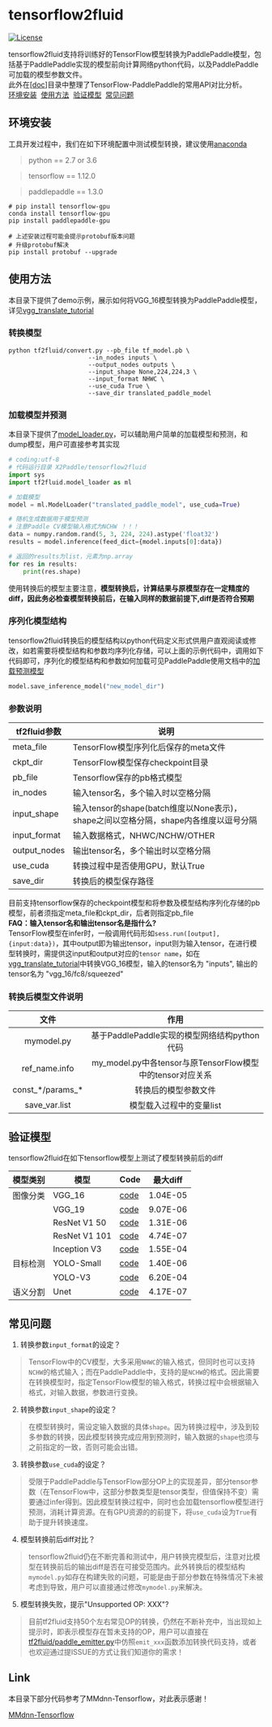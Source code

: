 # tensorflow2fluid
[![License](https://img.shields.io/badge/license-Apache%202-blue.svg)](LICENSE)


tensorflow2fluid支持将训练好的TensorFlow模型转换为PaddlePaddle模型，包括基于PaddlePaddle实现的模型前向计算网络python代码，以及PaddlePaddle可加载的模型参数文件。  
此外在[[doc](doc/接口速查表.md)]目录中整理了TensorFlow-PaddlePaddle的常用API对比分析。  
[环境安装](#环境安装)&nbsp;&nbsp;[使用方法](#使用方法)&nbsp;&nbsp;[验证模型](#验证模型)&nbsp;&nbsp;[常见问题](#常见问题)

## 环境安装

工具开发过程中，我们在如下环境配置中测试模型转换，建议使用[anaconda](https://docs.anaconda.com/anaconda/install)

> python == 2.7 or 3.6

> tensorflow == 1.12.0

> paddlepaddle == 1.3.0

``` shell
# pip install tensorflow-gpu
conda install tensorflow-gpu
pip install paddlepaddle-gpu

# 上述安装过程可能会提示protobuf版本问题
# 升级protobuf解决
pip install protobuf --upgrade
```
         
## 使用方法
本目录下提供了demo示例，展示如何将VGG_16模型转换为PaddlePaddle模型，详见[vgg_translate_tutorial](vgg_translate_tutorial.ipynb)
### 转换模型
```
python tf2fluid/convert.py --pb_file tf_model.pb \
                      --in_nodes inputs \
                      --output_nodes outputs \
                      --input_shape None,224,224,3 \
                      --input_format NHWC \
                      --use_cuda True \
                      --save_dir translated_paddle_model
```
### 加载模型并预测  
本目录下提供了[model_loader.py](tf2fluid/model_loader.py)，可以辅助用户简单的加载模型和预测，和dump模型，用户可直接参考其实现  

``` python
# coding:utf-8
# 代码运行目录 X2Paddle/tensorflow2fluid
import sys
import tf2fluid.model_loader as ml

# 加载模型
model = ml.ModelLoader("translated_paddle_model", use_cuda=True)

# 随机生成数据用于模型预测
# 注意Paddle CV模型输入格式为NCHW ！！！
data = numpy.random.rand(5, 3, 224, 224).astype('float32')
results = model.inference(feed_dict={model.inputs[0]:data})

# 返回的results为list，元素为np.array
for res in results:
    print(res.shape)
```

使用转换后的模型主要注意，**模型转换后，计算结果与原模型存在一定精度的diff，因此务必检查模型转换前后，在输入同样的数据前提下,diff是否符合预期**  

### 序列化模型结构  
tensorflow2fluid转换后的模型结构以python代码定义形式供用户直观阅读或修改，如若需要将模型结构和参数均序列化存储，可以上面的示例代码中，调用如下代码即可，序列化的模型结构和参数如何加载可见PaddlePaddle使用文档中的[加载预测模型](http://www.paddlepaddle.org/documentation/docs/zh/1.3/api_guides/low_level/inference.html#id4)
``` python
model.save_inference_model("new_model_dir")
```

### 参数说明  
|tf2fluid参数|说明|
|-----------|-----------------------------------------------|
|meta_file|TensorFlow模型序列化后保存的meta文件|
|ckpt_dir|TensorFlow模型保存checkpoint目录|
|pb_file|Tensorflow保存的pb格式模型|
|in_nodes|输入tensor名，多个输入时以空格分隔|
|input_shape|输入tensor的shape(batch维度以None表示)，shape之间以空格分隔，shape内各维度以逗号分隔|
|input_format|输入数据格式，NHWC/NCHW/OTHER|
|output_nodes|输出tensor名，多个输出时以空格分隔|
|use_cuda|转换过程中是否使用GPU，默认True|
|save_dir|转换后的模型保存路径|

目前支持tensorflow保存的checkpoint模型和将参数及模型结构序列化存储的pb模型，前者须指定meta_file和ckpt_dir，后者则指定pb_file  
**FAQ：输入tensor名和输出tensor名是指什么?**  
TensorFlow模型在infer时，一般调用代码形如`sess.run([output], {input:data})`，其中output即为输出tensor，input则为输入tensor，在进行模型转换时，需提供这input和output对应的`tensor name`，如在[vgg_translate_tutorial](vgg_translate_tutorial.ipynb)中转换VGG_16模型，输入的tensor名为 "inputs", 输出的tensor名为 "vgg_16/fc8/squeezed"

### 转换后模型文件说明  
文件|作用
:------------------:|:-----------------------------------------------:
mymodel.py|基于PaddlePaddle实现的模型网络结构python代码
ref_name.info|my_model.py中各tensor与原TensorFlow模型中的tensor对应关系
const_\*/params_\*|转换后的模型参数文件
save_var.list|模型载入过程中的变量list

## 验证模型
tensorflow2fluid在如下tensorflow模型上测试了模型转换前后的diff  

| 模型类别 | 模型          | Code   | 最大diff |
| -------- | ------------- | ------ | -------- |
| 图像分类 | VGG_16        | [code](https://github.com/tensorflow/models/blob/master/research/slim/nets/vgg.py) | 1.04E-05 |
|          | VGG_19        | [code](https://github.com/tensorflow/models/blob/master/research/slim/nets/vgg.py) | 9.07E-06 |
|          | ResNet V1 50  | [code](https://github.com/tensorflow/models/blob/master/research/slim/nets/resnet_v1.py) | 1.31E-06 |
|          | ResNet V1 101 | [code](https://github.com/tensorflow/models/blob/master/research/slim/nets/resnet_v1.py) | 4.74E-07 |
|          | Inception V3  | [code](https://github.com/tensorflow/models/blob/master/research/slim/nets/inception_v3.py) | 1.55E-04 |
| 目标检测 | YOLO-Small    | [code](https://github.com/gliese581gg/YOLO_tensorflow) | 1.40E-06 |
|          | YOLO-V3       | [code](https://github.com/mystic123/tensorflow-yolo-v3) | 6.20E-04 |
| 语义分割 | Unet          | [code](https://github.com/jakeret/tf_unet) | 4.17E-07 |

## 常见问题
1. 转换参数`input_format`的设定？
> TensorFlow中的CV模型，大多采用`NHWC`的输入格式，但同时也可以支持`NCHW`的格式输入；而在PaddlePaddle中，支持的是`NCHW`的格式。因此需要在转换模型时，指定TensorFlow模型的输入格式，转换过程中会根据输入格式，对输入数据，参数进行变换。

2. 转换参数`input_shape`的设定？

> 在模型转换时，需设定输入数据的具体`shape`。因为转换过程中，涉及到较多参数的转换，因此模型转换完成应用到预测时，输入数据的`shape`也须与之前指定的一致，否则可能会出错。

3. 转换参数`use_cuda`的设定？

> 受限于PaddlePaddle与TensorFlow部分OP上的实现差异，部分tensor参数（在TensorFlow中，这部分参数类型是tensor类型，但值保持不变）需要通过infer得到。因此模型转换过程中，同时也会加载tensorflow模型进行预测，消耗计算资源。在有GPU资源的的前提下，将`use_cuda`设为`True`有助于提升转换速度。

4. 模型转换前后diff对比？

> tensorflow2fluid仍在不断完善和测试中，用户转换完模型后，注意对比模型在转换前后的输出diff是否在可接受范围内。此外转换后的模型结构`mymodel.py`如存在构建失败的问题，可能是由于部分参数在特殊情况下未被考虑到导致，用户可以直接通过修改`mymodel.py`来解决。

5. 模型转换失败，提示"Unsupported OP: XXX"?

> 目前tf2fluid支持50个左右常见OP的转换，仍然在不断补充中，当出现如上提示时，即表示模型存在暂未支持的OP，用户可以直接在[tf2fluid/paddle_emitter.py](tf2fluid/paddle_emitter.py)中仿照`emit_xxx`函数添加转换代码支持，或者也欢迎通过提ISSUE的方式让我们知道你的需求！

## Link

本目录下部分代码参考了MMdnn-Tensorflow，对此表示感谢！

[MMdnn-Tensorflow](https://github.com/Microsoft/MMdnn/tree/master/mmdnn/conversion/tensorflow)
